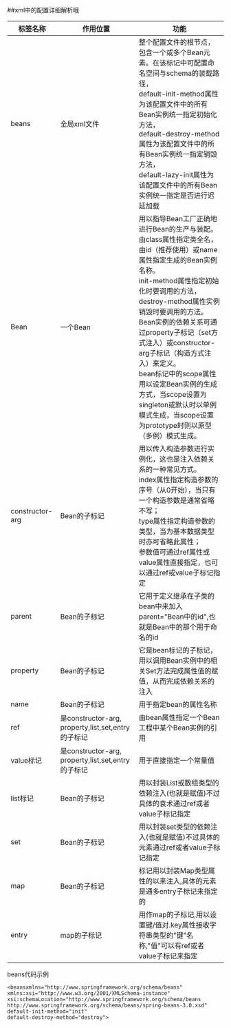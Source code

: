 ##xml中的配置详细解析哦

|标签名称|作用位置|功能|
|-----------------|-------------------------------------------------------|--------------------------------------------------------------------------------------------------------------------------------------------------------------------------------------------------------------------------------------------------------------------------------------------------------------------------------------------------------------------------------------------------------------------------------------------------------------------------------|
|beans|全局xml文件|整个配置文件的根节点，包含一个或多个Bean元素。在该标记中可配置命名空间与schema的装载路径，<br>default-init-method属性为该配置文件中的所有Bean实例统一指定初始化方法，<br>default-destroy-method属性为该配置文件中的所有Bean实例统一指定销毁方法，<br>default-lazy-init属性为该配置文件中的所有Bean实例统一指定是否进行迟延加载|
|Bean|一个Bean|用以指导Bean工厂正确地进行Bean的生产与装配。<br>由class属性指定类全名，由id（推荐使用）或name属性指定生成的Bean实例名称。<br>init-method属性指定初始化时要调用的方法，destroy-method属性实例销毁时要调用的方法。<br>Bean实例的依赖关系可通过property子标记（set方式注入）或constructor-arg子标记（构造方式注入）来定义。<br>bean标记中的scope属性用以设定Bean实例的生成方式，当scope设置为singleton或默认时以单例模式生成，当scope设置为prototype时则以原型（多例）模式生成。|
|constructor-arg|Bean的子标记|用以传入构造参数进行实例化，这也是注入依赖关系的一种常见方式。<br>index属性指定构造参数的序号（从0开始），当只有一个构造参数是通常省略不写；<br>type属性指定构造参数的类型，当为基本数据类型时亦可省略此属性；<br>参数值可通过ref属性或value属性直接指定，也可以通过ref或value子标记指定|
|parent|Bean的子标记|它用于定义继承在子类的bean中来加入parent="Bean中的id",也就是Bean中的那个用于命名的id|
|property|Bean的子标记|它是bean标记的子标记，用以调用Bean实例中的相关Set方法完成属性值的赋值，从而完成依赖关系的注入|
|name|Bean的子标记|用于指定bean的属性名称|
|ref|是constructor-arg,<br>property,list,set,entry的子标记|由bean属性指定一个Bean工程中某个Bean实例的引用|
|value标记|是constructor-arg,<br>property,list,set,entry的子标记|用于直接指定一个常量值|
|list标记|Bean的子标记|用以封装List或数组类型的依赖注入(也就是赋值)不过具体的袁术通过ref或者value子标记指定|
|set|Bean的子标记|用以封装set类型的依赖注入(也就是赋值)不过具体的元素通过ref或者value子标记指定|
|map|Bean的子标记|标记用以封装Map类型属性的以来注入,具体的元素是通多entry子标记来指定的|
|entry|map的子标记|用作map的子标记,用以设置键/值对.key属性接收字符串类型的"键"名称,"值"可以有ref或者value子标记来指定|


beans代码示例
```
<beansxmlns="http://www.springframework.org/schema/beans"
xmlns:xsi="http://www.w3.org/2001/XMLSchema-instance"
xsi:schemaLocation="http://www.springframework.org/schema/beans
http://www.springframework.org/schema/beans/spring-beans-3.0.xsd"
default-init-method="init"
default-destroy-method="destroy">
```


